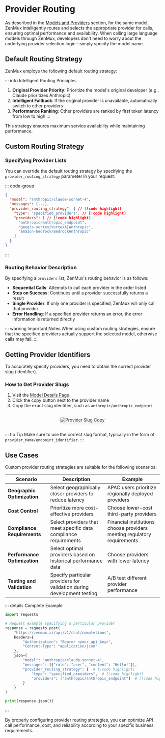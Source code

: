 # Provider Routing

As described in the [Models and Providers](https://docs.zenmux.ai/zh/about/models-and-providers.html) section, for the same model, ZenMux intelligently routes and selects the appropriate provider for calls, ensuring optimal performance and availability. When calling large language models through ZenMux, developers don't need to worry about the underlying provider selection logic—simply specify the model name.

## Default Routing Strategy

ZenMux employs the following default routing strategy:

::: info Intelligent Routing Principles

1. **Original Provider Priority**: Prioritize the model's original developer (e.g., Claude prioritizes Anthropic)
2. **Intelligent Fallback**: If the original provider is unavailable, automatically switch to other providers
3. **Performance Ranking**: Other providers are ranked by first token latency from low to high
   :::

This strategy ensures maximum service availability while maintaining performance.

## Custom Routing Strategy

### Specifying Provider Lists

You can override the default routing strategy by specifying the `provider_routing_strategy` parameter in your request:

::: code-group

```json [Request Example]
{
  "model": "anthropic/claude-sonnet-4",
  "messages": [...],
  "provider_routing_strategy": { // [!code highlight]
    "type": "specified_providers", // [!code highlight]
    "providers": [ // [!code highlight]
      "anthropic/anthropic_endpoint",
      "google-vertex/VertexAIAnthropic",
      "amazon-bedrock/BedrockAnthropic"
    ]
  }
}
```

:::

### Routing Behavior Description

By specifying a `providers` list, ZenMux's routing behavior is as follows:

- **Sequential Calls**: Attempts to call each provider in the order listed
- **Stop on Success**: Continues until a provider successfully returns a result
- **Single Provider**: If only one provider is specified, ZenMux will only call that provider
- **Error Handling**: If a specified provider returns an error, the error information is returned directly

::: warning Important Notes
When using custom routing strategies, ensure that the specified providers actually support the selected model, otherwise calls may fail.
:::

## Getting Provider Identifiers

To accurately specify providers, you need to obtain the correct provider slug (identifier).

### How to Get Provider Slugs

1. Visit the [Model Details Page](https://zenmux.ai/models)
2. Click the copy button next to the provider name
3. Copy the exact slug identifier, such as `anthropic/anthropic_endpoint`

<div style="text-align: center;">
  <img src="https://cdn.marmot-cloud.com/storage/zenmux/2025/08/22/j5hXtcH/provider-slug.png" 
       alt="Provider Slug Copy" 
       style="width: auto; max-width: 400px; border-radius: 4px; box-shadow: 0 2px 8px rgba(0, 0, 0, 0.1); margin: 16px 0;"
       loading="lazy" />
</div>

::: tip Tip
Make sure to use the correct slug format, typically in the form of `provider_name/endpoint_identifier`.
:::

## Use Cases

Custom provider routing strategies are suitable for the following scenarios:

| Scenario | Description | Example |
| ---------------- | ---------------------------------- | -------------------------------- |
| **Geographic Optimization** | Select geographically closer providers to reduce latency | APAC users prioritize regionally deployed providers |
| **Cost Control** | Prioritize more cost-effective providers | Choose lower-cost third-party providers |
| **Compliance Requirements** | Select providers that meet specific data compliance requirements | Financial institutions choose providers meeting regulatory requirements |
| **Performance Optimization** | Select optimal providers based on historical performance data | Choose providers with lower latency |
| **Testing and Validation** | Specify particular providers for validation during development testing | A/B test different provider performance |

::: details Complete Example

```python
import requests

# Request example specifying a particular provider
response = requests.post(
    "https://zenmux.ai/api/v1/chat/completions",
    headers={
        "Authorization": "Bearer <your_api_key>",
        "Content-Type": "application/json"
    },
    json={
        "model": "anthropic/claude-sonnet-4",
        "messages": [{"role": "user", "content": "Hello!"}],
        "provider_routing_strategy": {  # [!code highlight]
            "type": "specified_providers",  # [!code highlight]
            "providers": ["anthropic/anthropic_endpoint"]  # [!code highlight]
        }
    }
)

print(response.json())
```

:::

By properly configuring provider routing strategies, you can optimize API call performance, cost, and reliability according to your specific business requirements.